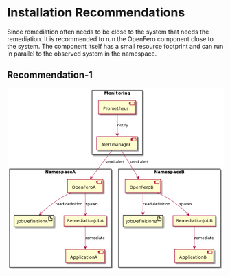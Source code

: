 # Installation Recommendations

Since remediation often needs to be close to the system that needs the remediation. It is recommended to run the OpenFero component close to the system. The component itself has a small resource footprint and can run in parallel to the observed system in the namespace.

## Recommendation-1

[<img src="./openfero-installation-recommendation-1.png">]()